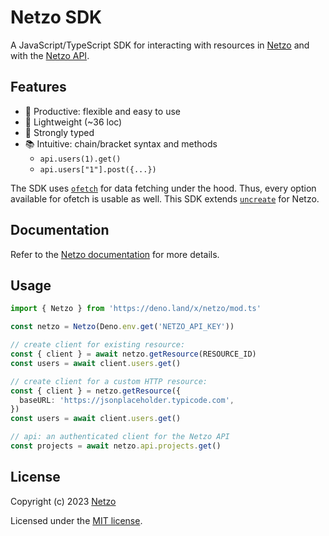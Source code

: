 # Netzo SDK

A JavaScript/TypeScript SDK for interacting with resources in
[Netzo](https://app.netzo.io) and with the
[Netzo API](https://netzo.io/docs/api/introduction).

## Features

- 🚀 Productive: flexible and easy to use
- 🪽 Lightweight (~36 loc)
- 🦾 Strongly typed
- 📚 Intuitive: chain/bracket syntax and methods
  - `api.users(1).get()`
  - `api.users["1"].post({...})`

The SDK uses [`ofetch`](https://github.com/unjs/ofetch) for data fetching under
the hood. Thus, every option available for ofetch is usable as well. This SDK
extends [`uncreate`](https://github.com/johannschopplich/uncreate) for Netzo.

## Documentation

Refer to the
[Netzo documentation](https://netzo.io/docs/getting-started/introduction) for
more details.

## Usage

```ts
import { Netzo } from 'https://deno.land/x/netzo/mod.ts'

const netzo = Netzo(Deno.env.get('NETZO_API_KEY'))

// create client for existing resource:
const { client } = await netzo.getResource(RESOURCE_ID)
const users = await client.users.get()

// create client for a custom HTTP resource:
const { client } = netzo.getResource({
  baseURL: 'https://jsonplaceholder.typicode.com',
})
const users = await client.users.get()

// api: an authenticated client for the Netzo API
const projects = await netzo.api.projects.get()
```

## License

Copyright (c) 2023 [Netzo](https://netzo.io)

Licensed under the [MIT license](../../license).
